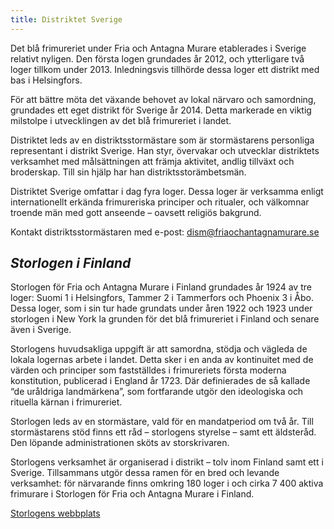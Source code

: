 ```yaml
---
title: Distriktet Sverige
---
```

Det blå frimureriet under Fria och Antagna Murare etablerades i Sverige relativt nyligen. Den första logen grundades år 2012, och ytterligare två loger tillkom under 2013. Inledningsvis tillhörde dessa loger ett distrikt med bas i Helsingfors.

För att bättre möta det växande behovet av lokal närvaro och samordning, grundades ett eget distrikt för Sverige år 2014. Detta markerade en viktig milstolpe i utvecklingen av det blå frimureriet i landet.

Distriktet leds av en distriktsstormästare som är stormästarens personliga representant i distrikt Sverige. Han styr, övervakar och utvecklar distriktets verksamhet med målsättningen att främja aktivitet, andlig tillväxt och broderskap. Till sin hjälp har han distriktsstorämbetsmän.

Distriktet Sverige omfattar i dag fyra loger. Dessa loger är verksamma enligt internationellt erkända frimureriska principer och ritualer, och välkomnar troende män med gott anseende – oavsett religiös bakgrund.

Kontakt distriktsstormästaren med e-post: [dism@friaochantagnamurare.se](mailto:dism@friaochantagnamurare.se)

## _Storlogen i Finland_

Storlogen för Fria och Antagna Murare i Finland grundades år 1924 av tre loger: Suomi 1 i Helsingfors, Tammer 2 i Tammerfors och Phoenix 3 i Åbo. Dessa loger, som i sin tur hade grundats under åren 1922 och 1923 under storlogen i New York la grunden för det blå frimureriet i Finland och senare även i Sverige.

Storlogens huvudsakliga uppgift är att samordna, stödja och vägleda de lokala logernas arbete i landet. Detta sker i en anda av kontinuitet med de värden och principer som fastställdes i frimureriets första moderna konstitution, publicerad i England år 1723. Där definierades de så kallade “de uråldriga landmärkena”, som fortfarande utgör den ideologiska och rituella kärnan i frimureriet.

Storlogen leds av en stormästare, vald för en mandatperiod om två år. Till stormästarens stöd finns ett råd – storlogens styrelse – samt ett äldsteråd. Den löpande administrationen sköts av storskrivaren.

Storlogens verksamhet är organiserad i distrikt – tolv inom Finland samt ett i Sverige. Tillsammans utgör dessa ramen för en bred och levande verksamhet: för närvarande finns omkring 180 loger i och cirka 7 400 aktiva frimurare i Storlogen för Fria och Antagna Murare i Finland.

[Storlogens webbplats](https://vapaamuurarit.fi/sv/)